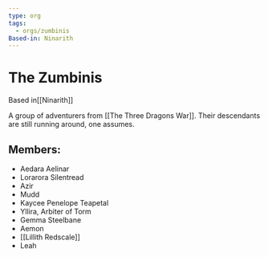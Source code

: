 ```yaml
---
type: org
tags:
  - orgs/zumbinis
Based-in: Ninarith
---
```


# The Zumbinis

<span class="dataview inline-field"><span class="inline-field-key">Based in</span><span class="inline-field-value">[[Ninarith]]</span></span>

A group of adventurers from [[The Three Dragons War]]. Their descendants are still running around, one assumes.

## Members:
* Aedara Aelinar
* Lorarora Silentread
* Azir
* Mudd
* Kaycee Penelope Teapetal
* Yllira, Arbiter of Torm
* Gemma Steelbane
* Aemon
* [[Lillith Redscale]]
* Leah

